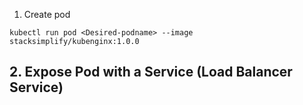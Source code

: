 1. Create pod 

```
kubectl run pod <Desired-podname> --image stacksimplify/kubenginx:1.0.0 

```
## 2. Expose Pod with a Service (Load Balancer Service)